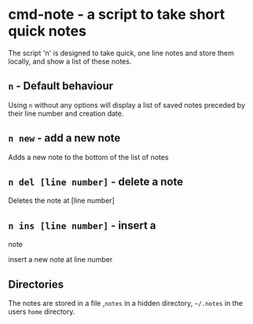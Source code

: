 # cmd-note - a script to take short quick notes

The script 'n' is designed to take quick, one line notes and store them locally,
and show a list of these notes.  

## `n` - Default behaviour

Using `n` without any options will display a list of saved notes preceded
by their line number and creation date.  

## `n new` - add a new note

Adds a new note to the bottom of the list of notes

## `n del [line number]` - delete a note

Deletes the note at [line number]

## `n ins [line number]` - insert a
note

insert a new note at line number

## Directories

The notes are stored in a file ,`notes` in a hidden directory, `~/.notes` in the
users `home` directory.
